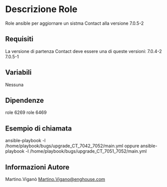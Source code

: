 Descrizione Role
=========

Role ansible per aggiornare un sistma Contact alla versione 7.0.5-2

Requisiti
------------

La versione di partenza Contact deve essere una di queste versioni:
7.0.4-2
7.0.5-1

Variabili
--------------

Nessuna

Dipendenze
------------
role 6269
role 6469

Esempio di chiamata
----------------

ansible-playbook -l <gruppo host> /home/playbook/bugs/upgrade_CT_7042_7052/main.yml
oppure
ansible-playbook -l <gruppo host> /home/playbook/bugs/upgrade_CT_7051_7052/main.yml



Informazioni Autore
------------------

Martino.Viganò
Martino.Vigano@enghouse.com

